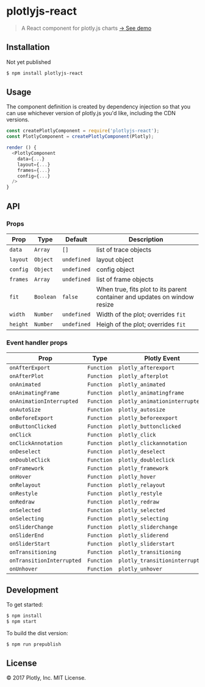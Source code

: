 # plotlyjs-react

> A React component for plotly.js charts <a href="https://z8tgespzmd63w51brzdh360ryvgt3m1ho.netlify.com/">&rarr; See demo</a>

## Installation

Not yet published

```bash
$ npm install plotlyjs-react
```

## Usage

The component definition is created by dependency injection so that you can use whichever version of plotly.js you'd like, including the CDN versions.

```javascript
const createPlotlyComponent = require('plotlyjs-react');
const PlotlyComponent = createPlotlyComponent(Plotly);

render () {
  <PlotlyComponent
    data={...}
    layout={...}
    frames={...}
    config={...}
  />
}
```

## API

### Props

| Prop | Type | Default | Description |
| ---- | ---- | ------- | ----------- |
| `data` | `Array` | `[]` | list of trace objects |
| `layout` | `Object` | `undefined` | layout object |
| `config` | `Object` | `undefined` | config object |
| `frames` | `Array` | `undefined` | list of frame objects |
| `fit` | `Boolean` | `false` | When true, fits plot to its parent container and updates on window resize |
| `width` | `Number` | `undefined` | Width of the plot; overrides `fit` |
| `height` | `Number` | `undefined` | Heigh of the plot; overrides `fit` |

### Event handler props

| Prop | Type | Plotly Event |
| ---- | ---- | ----------- |
| `onAfterExport` | `Function` | `plotly_afterexport` |
| `onAfterPlot` | `Function` | `plotly_afterplot` |
| `onAnimated` | `Function` | `plotly_animated` |
| `onAnimatingFrame` | `Function` | `plotly_animatingframe` |
| `onAnimationInterrupted` | `Function` | `plotly_animationinterrupted` |
| `onAutoSize` | `Function` | `plotly_autosize` |
| `onBeforeExport` | `Function` | `plotly_beforeexport` |
| `onButtonClicked` | `Function` | `plotly_buttonclicked` |
| `onClick` | `Function` | `plotly_click` |
| `onClickAnnotation` | `Function` | `plotly_clickannotation` |
| `onDeselect` | `Function` | `plotly_deselect` |
| `onDoubleClick` | `Function` | `plotly_doubleclick` |
| `onFramework` | `Function` | `plotly_framework` |
| `onHover` | `Function` | `plotly_hover` |
| `onRelayout` | `Function` | `plotly_relayout` |
| `onRestyle` | `Function` | `plotly_restyle` |
| `onRedraw` | `Function` | `plotly_redraw` |
| `onSelected` | `Function` | `plotly_selected` |
| `onSelecting` | `Function` | `plotly_selecting` |
| `onSliderChange` | `Function` | `plotly_sliderchange` |
| `onSliderEnd` | `Function` | `plotly_sliderend` |
| `onSliderStart` | `Function` | `plotly_sliderstart` |
| `onTransitioning` | `Function` | `plotly_transitioning` |
| `onTransitionInterrupted` | `Function` | `plotly_transitioninterrupted` |
| `onUnhover` | `Function` | `plotly_unhover` |

## Development

To get started:

```bash
$ npm install
$ npm start
```

To build the dist version:

```bash
$ npm run prepublish
```

## License

&copy; 2017 Plotly, Inc. MIT License.
